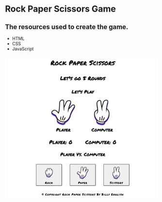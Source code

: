 # Rock Paper Scissors Game

## The resources used to create the game.

<ul>
    <li>HTML</li>
    <li>CSS</li>
    <li>JavaScript</li>
</ul>

<img src="./images/Rock_Paper_Scissors_Game_Image.png" min-width="10rem">


